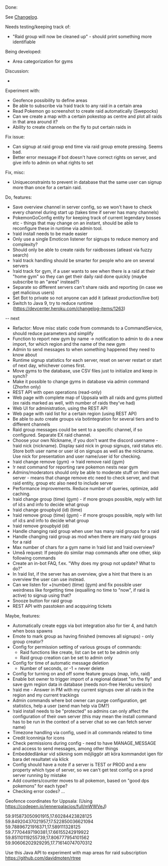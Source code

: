 Done:

See [Changelog](CHANGELOG.md).

Needs testing/keeping track of:

* "Raid group will now be cleaned up" - should print something more identifiable

Being developed:

* Area categorization for gyms

Discussion:

-

Experiment with:

* Geofence possibility to define areas
* Be able to subscribe via !raid track to any raid in a certain area
* Read Pokemon go screenshot to create raid automatically (Swepocks)
* Can we create a map with a certain pokestop as centre and plot all raids in that area around it?
* Ability to create channels on the fly to put certain raids in

Fix issue:
* Can signup at raid group end time via raid group emote pressing. Seems bad.
* Better error message if bot doesn't have correct rights on server, and give info to admin on what rights
to set

Fix, misc:

* Uniqueconstraints to prevent in database that the same user can signup more than once for a certain raid.

Do, features:

* Save overview channel in server config, so we won't have to check every channel during start up 
(takes time if server has many channels)
* PokemonGoConfig entity for keeping track of current legendary bosses etc - things that may change on an
instant, should be able to reconfigure these in runtime via admin tool.
* !raid install needs to be made easier
* Only use a single Emoticon listener for signups to reduce memory and complexity?
* Should only be able to create raids for raidbosses (atleast via fuzzy search)
* !raid track handling should be smarter for people who are on several servers
* !raid track for gym, if a user wants to see when there is a raid at their "home gym"
so they can get their daily raid done quickly (maybe subscribe to an "area" instead?)
* Separate so different servers can't share raids and reporting (in case we get malicious users)
* Set Bot to private so not anyone can add it (atleast production/live bot)
* Switch to Java 9, try to reduce runtime (https://devcenter.heroku.com/changelog-items/1263)

-- next

* Refactor: Move misc static code from commands to a CommandService, should reduce parameters and simplify
* Function to report new gym by name -> notification to admin to do a new import, for which region and the name of the new gym
* Admin to send messages to when something happened they need to know about
* Runtime signup statistics for each server, reset on server restart or start of next day, whichever comes first.
* Move gyms to the database, use CSV files just to initialize and keep in synch?
* Make it possible to change gyms in database via admin command (Zhorhn only)
* REST API with open operations (read-only)
* Web page with complete map of Uppsala with all raids and gyms plotted 
(ex raids marked as well, with number of raids they've had)
* Web UI for administration, using the REST API
* Web page with raid list for a certain region (using REST API)
* Be able to auto create groups via botintegration for several tiers and to different channels
* Raid group messages could be sent to a specific channel, if so configured. Separate EX raid channel.
* Choose your own Nickname, if you don't want the discord username - !raid nick {nickname}. Display said nick in group
signups, raid status etc. Store both user name or user id on signups as well as the nickname. Use nick for presentation and
user name/user id for checking.
* !raid change remove {gym} -> !raid remove raid {gym}
* !r nest command for reporting rare pokemon nests near gym
* Admins/moderators should only be able to moderate stuff on their own server - means that change remove etc need
to check server, and that raid entity, group etc also need to include server
* Performance improvements. Reduce number of queries, optimize, add caching.
* !raid change group (time) (gym) - if more groups possible, reply with list of id:s and info to decide what group
* !raid change groupbyid (id) (time)
* !raid remove group (time) (gym) - if more groups possible, reply with list of id:s and info to decide what group
* !raid remove groupbyid (id)
* Handle changing raid group when user has many raid groups for a raid
* Handle changing raid group as mod when there are many raid groups for a raid
* Max number of chars for a gym name in !raid list and !raid overview?
* Umeå request: If people do similar map commands after one other, skip following commands
* Create an in-bot FAQ, f.ex. "Why does my group not update? What to do?"
* In !raid list, if the server has an overview, give a hint that there is an overview the user can use instead.
* Can we listen for +(number) (time) (gym) and fix possible user weirdness like forgetting 
time (equalling no time to "now", if raid is active) to signup using that?
* Snooze button for raid group
* REST API with passtoken and acqquiring tickets

Maybe, features:

* Automatically create eggs via bot integration also for tier 4, and hatch when boss spawns
* Emote to mark group as having finished (removes all signups) - only group creator?
* Config for permission setting of various groups of commands:
    * Raid functions like create, list can be set to be admin only
    * Raid group creation can be set to admin only
* Config for time of automatic message deletion
    * Number of seconds, or -1 = never delete
* Config for turning on and off some feature groups (map, info, raid)
* Enable bot owner to trigger import of a regional dataset "on the fly" and save gym region data in database 
(needs non-free Heroku version)
* !raid me - Answer in PM with my current signups over all raids in the region and my current trackings 
* Admin commands where bot owner can purge configuration, get statistics, help a user (send man help via DM?)
* !raid install needs to be "protected" so admins can only affect the configuration of their own server
(this may mean the install command has to be run in the context of a server chat so we can fetch server name)
* Timezone handling via config, used in all commands related to time
* Credit Iconninja for icons
* Check permissions during config - need to have MANAGE_MESSAGE and access to send messages, among other things
* Embeddedlänkar vid sökning som möjliggör att köra kommandot igen för bara det resultatet via klick
* Config should have a note if a server is TEST or PROD and a env property which type of server,
so we can't get test config on a prod server running by mistake
* Add counters/counter moves to all pokemon, based on "good dps pokemons" for each type?
* Checking error codes?
...


Geofence coordinates for Uppsala:
(Using https://codepen.io/jennerpalacios/full/mWWVeJ)

59.915873050901915,17.60284423828125
59.84920437021957,17.522850036621094
59.78896721916371,17.589111328125
59.77704497190381,17.66155242919922
59.85110119255739,17.806777954101562
59.90606202929295,17.716140747070312

Use this Java API to experiment with map areas for 
raid subscription
https://github.com/davidmoten/rtree